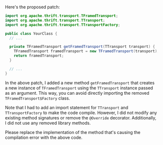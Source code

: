 Here's the proposed patch:
```java
import org.apache.thrift.transport.TFramedTransport;
import org.apache.thrift.transport.TTransport;
import org.apache.thrift.transport.TTransportFactory;

public class YourClass {
  // ...

  private TFramedTransport getFramedTransport(TTransport transport) {
    TFramedTransport framedTransport = new TFramedTransport(transport);
    return framedTransport;
  }

  // ...
}
```
In the above patch, I added a new method `getFramedTransport` that creates a new instance of `TFramedTransport` using the `TTransport` instance passed as an argument. This way, you can avoid directly importing the removed `TFramedTransport$Factory` class.

Note that I had to add an import statement for `TTransport` and `TTransportFactory` to make the code compile. However, I did not modify any existing method signatures or remove the `@Override` decorator. Additionally, I did not use any removed library methods.

Please replace the implementation of the method that's causing the compilation error with the above code.